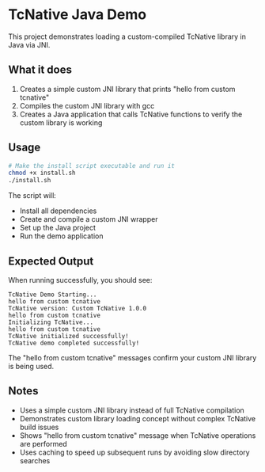 # TcNative Java Demo

This project demonstrates loading a custom-compiled TcNative library in Java via JNI.

## What it does

1. Creates a simple custom JNI library that prints "hello from custom tcnative"
2. Compiles the custom JNI library with gcc
3. Creates a Java application that calls TcNative functions to verify the custom library is working

## Usage

```bash
# Make the install script executable and run it
chmod +x install.sh
./install.sh
```

The script will:
- Install all dependencies
- Create and compile a custom JNI wrapper
- Set up the Java project
- Run the demo application

## Expected Output

When running successfully, you should see:
```
TcNative Demo Starting...
hello from custom tcnative
TcNative version: Custom TcNative 1.0.0
hello from custom tcnative
Initializing TcNative...
hello from custom tcnative
TcNative initialized successfully!
TcNative demo completed successfully!
```

The "hello from custom tcnative" messages confirm your custom JNI library is being used.

## Notes

- Uses a simple custom JNI library instead of full TcNative compilation
- Demonstrates custom library loading concept without complex TcNative build issues
- Shows "hello from custom tcnative" message when TcNative operations are performed
- Uses caching to speed up subsequent runs by avoiding slow directory searches